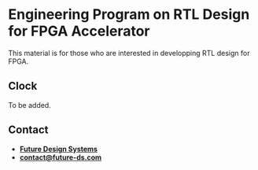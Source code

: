 # Engineering Program on RTL Design for FPGA Accelerator
This material is for those who are interested in developping RTL design for FPGA.

## Clock
To be added.

## Contact
* <a href="http://www.future-ds.com" target="_blank">**Future Design Systems**</a>
* **[contact@future-ds.com](mailto:contact@future-ds.com)**
